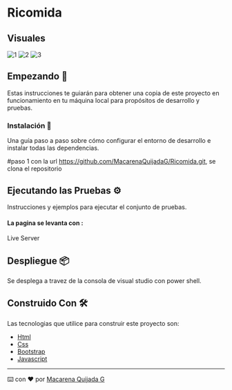 # Ricomida

## Visuales 
![1](https://github.com/MacarenaQuijadaG/Ricomida/assets/50925916/9eae5049-82f0-4dab-9497-466ead6b8b91)
![2](https://github.com/MacarenaQuijadaG/Ricomida/assets/50925916/2a6b402b-bf77-4a98-b289-a8ec38b84931)
![3](https://github.com/MacarenaQuijadaG/Ricomida/assets/50925916/ead9269a-a503-48f1-8838-36bf9de6adcf)

## Empezando 🚀

Estas instrucciones te guiarán para obtener una copia de este proyecto en funcionamiento en tu máquina local para propósitos de desarrollo y pruebas.

### Instalación 🔧

Una guía paso a paso sobre cómo configurar el entorno de desarrollo e instalar todas las dependencias.

#paso 1
con la url https://github.com/MacarenaQuijadaG/Ricomida.git, se clona el repositorio

## Ejecutando las Pruebas ⚙️

Instrucciones y ejemplos para ejecutar el conjunto de pruebas.

####  La pagina se levanta con :

Live Server

## Despliegue 📦
 
Se desplega a travez de la consola de visual studio con power shell.

## Construido Con 🛠️

Las tecnologias que utilice para construir este proyecto son:
- [Html](https://developer.mozilla.org/es/docs/Web/HTML)
- [Css](https://developer.mozilla.org/es/docs/Web/CSS)
- [Bootstrap](https://getbootstrap.com/docs/5.2/getting-started/introduction/)
- [Javascript](https://developer.mozilla.org/es/docs/Web/JavaScript)
---

⌨️ con ❤️ por [Macarena Quijada G](https://github.com/MacarenaQuijadaG)
